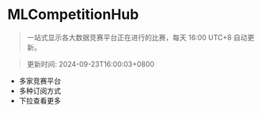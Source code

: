 # MLCompetitionHub

> 一站式显示各大数据竞赛平台正在进行的比赛，每天 16:00 UTC+8 自动更新。
  
> 更新时间: 2024-09-23T16:00:03+0800 

* 多家竞赛平台
* 多种订阅方式
* 下拉查看更多